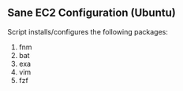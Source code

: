 ## Sane EC2 Configuration (Ubuntu)

Script installs/configures the following packages:

1. fnm
2. bat
3. exa
4. vim
5. fzf
